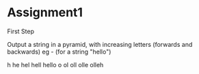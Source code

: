 # Assignment1
First Step

Output a string in a pyramid, with increasing letters (forwards and backwards)
eg -  (for a string "hello")

h
he
hel
hell
hello
o
ol
oll
olle
olleh
